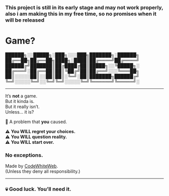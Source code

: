 ### This project is still in its early stage and may not work properly, also i am making this in my free time, so no promises when it will be released

# Game?  

██████╗░░█████╗░███╗░░░███╗███████╗░██████╗  
██╔══██╗██╔══██╗████╗░████║██╔════╝██╔════╝  
██████╔╝███████║██╔████╔██║█████╗░░╚█████╗░  
██╔═══╝░██╔══██║██║╚██╔╝██║██╔══╝░░░╚═══██╗  
██║░░░░░██║░░██║██║░╚═╝░██║███████╗██████╔╝  
╚═╝░░░░░╚═╝░░╚═╝╚═╝░░░░░╚═╝╚══════╝╚═════╝░  

---

It’s **not** a game.  
But it kinda is.  
But it really isn’t.  
Unless... it is?  

🔴 A problem that **you** caused.  

⚠ **You WILL regret your choices.**  
⚠ **You WILL question reality.**  
⚠ **You WILL start over.**  

### **No exceptions.**  

Made by [CodeWhiteWeb](https://github.com/CodeWhiteWeb).  
(Unless they deny all responsibility.)  

---

### 💀 **Good luck. You’ll need it.**  
